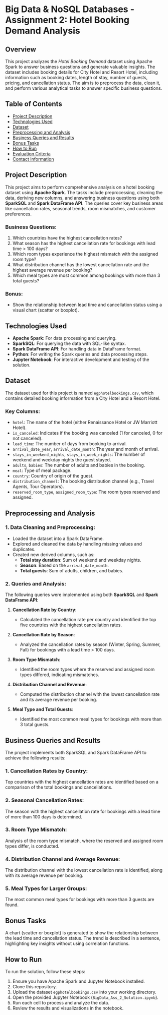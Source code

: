 # Big Data & NoSQL Databases - Assignment 2: Hotel Booking Demand Analysis

## Overview

This project analyzes the *Hotel Booking Demand* dataset using Apache Spark to answer business questions and generate valuable insights. The dataset includes booking details for City Hotel and Resort Hotel, including information such as booking dates, length of stay, number of guests, pricing, and cancellation status. The aim is to preprocess the data, clean it, and perform various analytical tasks to answer specific business questions.

## Table of Contents
- [Project Description](#project-description)
- [Technologies Used](#technologies-used)
- [Dataset](#dataset)
- [Preprocessing and Analysis](#preprocessing-and-analysis)
- [Business Queries and Results](#business-queries-and-results)
- [Bonus Tasks](#bonus-tasks)
- [How to Run](#how-to-run)
- [Evaluation Criteria](#evaluation-criteria)
- [Contact Information](#contact-information)

## Project Description

This project aims to perform comprehensive analysis on a hotel booking dataset using **Apache Spark**. The tasks include preprocessing, cleaning the data, deriving new columns, and answering business questions using both **SparkSQL** and **Spark DataFrame API**. The queries cover key business areas like cancellation rates, seasonal trends, room mismatches, and customer preferences.

### Business Questions:
1. Which countries have the highest cancellation rates?
2. What season has the highest cancellation rate for bookings with lead time > 100 days?
3. Which room types experience the highest mismatch with the assigned room type?
4. What distribution channel has the lowest cancellation rate and the highest average revenue per booking?
5. Which meal types are most common among bookings with more than 3 total guests?

### Bonus:
- Show the relationship between lead time and cancellation status using a visual chart (scatter or boxplot).

## Technologies Used

- **Apache Spark**: For data processing and querying.
- **SparkSQL**: For querying the data with SQL-like syntax.
- **Spark DataFrame API**: For handling data in DataFrame format.
- **Python**: For writing the Spark queries and data processing steps.
- **Jupyter Notebook**: For interactive development and testing of the solution.

## Dataset

The dataset used for this project is named `egphotelbookings.csv`, which contains detailed booking information from a City Hotel and a Resort Hotel. 

### Key Columns:
- `hotel`: The name of the hotel (either Renaissance Hotel or JW Marriott Hotel).
- `is_canceled`: Indicates if the booking was canceled (1 for canceled, 0 for not canceled).
- `lead_time`: The number of days from booking to arrival.
- `arrival_date_year`, `arrival_date_month`: The year and month of arrival.
- `stays_in_weekend_nights`, `stays_in_week_nights`: The number of weekend and weekday nights the guest stayed.
- `adults`, `babies`: The number of adults and babies in the booking.
- `meal`: Type of meal package.
- `country`: Country of origin of the guest.
- `distribution_channel`: The booking distribution channel (e.g., Travel Agents, Tour Operators).
- `reserved_room_type`, `assigned_room_type`: The room types reserved and assigned.

## Preprocessing and Analysis

### 1. Data Cleaning and Preprocessing:
- Loaded the dataset into a Spark DataFrame.
- Explored and cleaned the data by handling missing values and duplicates.
- Created new derived columns, such as:
  - **Total stay duration**: Sum of weekend and weekday nights.
  - **Season**: Based on the `arrival_date_month`.
  - **Total guests**: Sum of adults, children, and babies.

### 2. Queries and Analysis:
The following queries were implemented using both **SparkSQL** and **Spark DataFrame API**:

1. **Cancellation Rate by Country**:
   - Calculated the cancellation rate per country and identified the top five countries with the highest cancellation rates.

2. **Cancellation Rate by Season**:
   - Analyzed the cancellation rates by season (Winter, Spring, Summer, Fall) for bookings with a lead time > 100 days.

3. **Room Type Mismatch**:
   - Identified the room types where the reserved and assigned room types differed, indicating mismatches.

4. **Distribution Channel and Revenue**:
   - Computed the distribution channel with the lowest cancellation rate and its average revenue per booking.

5. **Meal Type and Total Guests**:
   - Identified the most common meal types for bookings with more than 3 total guests.

## Business Queries and Results

The project implements both SparkSQL and Spark DataFrame API to achieve the following results:

### 1. Cancellation Rates by Country:
Top countries with the highest cancellation rates are identified based on a comparison of the total bookings and cancellations.

### 2. Seasonal Cancellation Rates:
The season with the highest cancellation rate for bookings with a lead time of more than 100 days is determined.

### 3. Room Type Mismatch:
Analysis of the room type mismatch, where the reserved and assigned room types differ, is conducted.

### 4. Distribution Channel and Average Revenue:
The distribution channel with the lowest cancellation rate is identified, along with its average revenue per booking.

### 5. Meal Types for Larger Groups:
The most common meal types for bookings with more than 3 guests are found.

## Bonus Tasks

A chart (scatter or boxplot) is generated to show the relationship between the lead time and cancellation status. The trend is described in a sentence, highlighting key insights without using correlation functions.

## How to Run

To run the solution, follow these steps:

1. Ensure you have Apache Spark and Jupyter Notebook installed.
2. Clone this repository.
3. Upload the dataset `egphotelbookings.csv` into your working directory.
4. Open the provided Jupyter Notebook (`BigData_Ass_2_Solution.ipynb`).
5. Run each cell to process and analyze the data.
6. Review the results and visualizations in the notebook.
